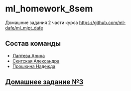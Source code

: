 # ml_homework_8sem
Домашние задания 2 части курса https://github.com/ml-dafe/ml_mipt_dafe

## Состав команды
- [Лаптева Арина](https://github.com/laptevaarina)
- [Скитская Александра](https://github.com/skitskayaav)
- [Прошкина Надежда](https://github.com/ProshkinaNadezhda)

## [Домашнее задание №3](https://github.com/ml-dafe/ml_mipt_dafe/blob/main/05_Attention/homework/readme.md)
